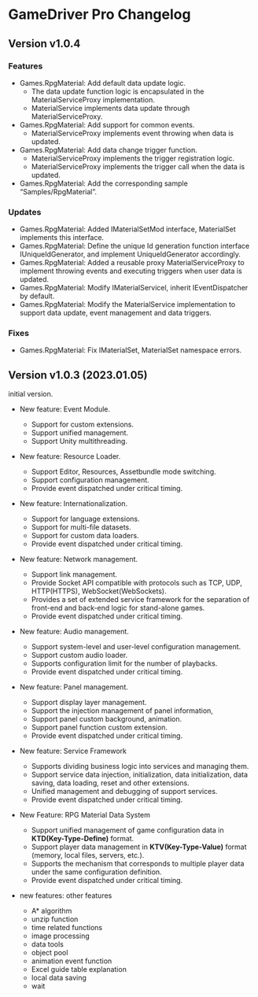 # GameDriver Pro Changelog

## Version v1.0.4

### Features

+ Games.RpgMaterial: Add default data update logic.
   + The data update function logic is encapsulated in the MaterialServiceProxy implementation.
   + MaterialService implements data update through MaterialServiceProxy.
+ Games.RpgMaterial: Add support for common events.
   + MaterialServiceProxy implements event throwing when data is updated.
+ Games.RpgMaterial: Add data change trigger function.
   + MaterialServiceProxy implements the trigger registration logic.
   + MaterialServiceProxy implements the trigger call when the data is updated.
+ Games.RpgMaterial: Add the corresponding sample “Samples/RpgMaterial”.

### Updates

+ Games.RpgMaterial: Added IMaterialSetMod interface, MaterialSet implements this interface.
+ Games.RpgMaterial: Define the unique Id generation function interface IUniqueIdGenerator, and implement UniqueIdGenerator accordingly.
+ Games.RpgMaterial: Added a reusable proxy MaterialServiceProxy to implement throwing events and executing triggers when user data is updated.
+ Games.RpgMaterial: Modify IMaterialServicel, inherit IEventDispatcher by default.
+ Games.RpgMaterial: Modify the MaterialService implementation to support data update, event management and data triggers.

### Fixes

+ Games.RpgMaterial: Fix IMaterialSet, MaterialSet namespace errors.  

## Version v1.0.3 (2023.01.05)

initial version.  

+ New feature: Event Module.
  + Support for custom extensions.
  + Support unified management.
  + Support Unity multithreading.

+ New feature: Resource Loader.
  + Support Editor, Resources, Assetbundle mode switching.
  + Support configuration management.
  + Provide event dispatched under critical timing.

+ New feature: Internationalization.
  + Support for language extensions.
  + Support for multi-file datasets.
  + Support for custom data loaders.
  + Provide event dispatched under critical timing.

+ New feature: Network management.
  + Support link management.
  + Provide Socket API compatible with protocols such as TCP, UDP, HTTP(HTTPS), WebSocket(WebSockets).
  + Provides a set of extended service framework for the separation of front-end and back-end logic for stand-alone games.
  + Provide event dispatched under critical timing.

+ New feature: Audio management.
  + Support system-level and user-level configuration management.
  + Support custom audio loader.
  + Supports configuration limit for the number of playbacks.
  + Provide event dispatched under critical timing.

+ New feature: Panel management.
  + Support display layer management.
  + Support the injection management of panel information,
  + Support panel custom background, animation.
  + Support panel function custom extension.
  + Provide event dispatched under critical timing.

+ New feature: Service Framework
  + Supports dividing business logic into services and managing them.
  + Support service data injection, initialization, data initialization, data saving, data loading, reset and other extensions.
  + Unified management and debugging of support services.
  + Provide event dispatched under critical timing.

+ New Feature: RPG Material Data System
  + Support unified management of game configuration data in **KTD(Key-Type-Define)** format.
  + Support player data management in **KTV(Key-Type-Value)** format (memory, local files, servers, etc.).
  + Supports the mechanism that corresponds to multiple player data under the same configuration definition.
  + Provide event dispatched under critical timing.

+ new features: other features
  + A\* algorithm
  + unzip function
  + time related functions
  + image processing
  + data tools
  + object pool
  + animation event function
  + Excel guide table explanation
  + local data saving
  + wait